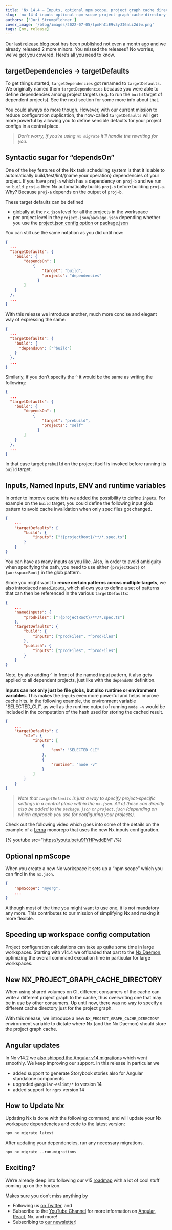 ```yaml
---
title: 'Nx 14.4 — Inputs, optional npm scope, project graph cache directory and more!'
slug: 'nx-14-4-inputs-optional-npm-scope-project-graph-cache-directory-and-more'
authors: ['Juri Strumpflohner']
cover_image: '/blog/images/2022-07-05/lpmHhIiE9v5yJI6nLi2dlw.png'
tags: [nx, release]
---
```


Our [last release blog post](/blog/nx-14-2-angular-v14-storybook-update-lightweight-nx-and-more) has been published not even a month ago and we already released 2 more minors. You missed the releases? No worries, we’ve got you covered. Here’s all you need to know.

## targetDependencies -> targetDefaults

To get things started, `targetDependencies` got renamed to `targetDefaults`. We originally named them `targetDependencies` because you were able to define dependencies among project targets (e.g. to run the `build` target of dependent projects). See the next section for some more info about that.

You could always do more though. However, with our current mission to reduce configuration duplication, the now-called `targetDefaults` will get more powerful by allowing you to define sensible defaults for your project configs in a central place.

> _Don’t worry, if you’re using `nx migrate` it'll handle the rewriting for you._

## Syntactic sugar for “dependsOn”

One of the key features of the Nx task scheduling system is that it is able to automatically build/test/lint/{name your operation} dependencies of your project. If you have `proj-a` which has a dependency on `proj-b` and we run `nx build proj-a` then Nx automatically builds `proj-b` before building `proj-a`. Why? Because `proj-a` depends on the output of `proj-b`.

These target defaults can be defined

- globally at the `nx.json` level for all the projects in the workspace
- per project level in the `project.json`/`package.json` depending whether you use the [project.json config option](/reference/project-configuration) or [package.json](/reference/project-configuration)

You can still use the same notation as you did until now:

```json {% fileName="nx.json" %}
{
  ...
  "targetDefaults": {
    "build": {
        "dependsOn": [
            {
                "target": "build",
                "projects": "dependencies"
              }
        ]
    }
  },
  ...
}
```

With this release we introduce another, much more concise and elegant way of expressing the same:

```json {% fileName="nx.json" %}
{
  ...
  "targetDefaults": {
    "build": {
      "dependsOn": ["^build"]
    }
  },
  ...
}
```

Similarly, if you don’t specify the `^` it would be the same as writing the following:

```json {% fileName="nx.json" %}
{
  ...
  "targetDefaults": {
    "build": {
        "dependsOn": [
            {
                "target": "prebuild",
                "projects": "self"
              }
        ]
    }
  },
  ...
}
```

In that case target `prebuild` on the project itself is invoked before running its `build` target.

## Inputs, Named Inputs, ENV and runtime variables

In order to improve cache hits we added the possibility to define `inputs`. For example on the `build` target, you could define the following input glob pattern to avoid cache invalidation when only spec files got changed.

```json {% fileName="nx.json" %}
{
    ...
    "targetDefaults": {
        "build": {
            "inputs": ["!{projectRoot}/**/*.spec.ts"]
        }
    }
}
```

You can have as many inputs as you like. Also, in order to avoid ambiguity when specifying the path, you need to use either `{projectRoot}` or `{workspaceRoot}` in the glob pattern.

Since you might want to **reuse certain patterns across multiple targets**, we also introduced `namedInputs`, which allows you to define a set of patterns that can then be referenced in the various `targetDefaults`:

```json {% fileName="nx.json" %}
{
    ...
    "namedInputs": {
        "prodFiles": ["!{projectRoot}/**/*.spec.ts"]
    },
    "targetDefaults": {
        "build": {
            "inputs": ["prodFiles", "^prodFiles"]
        },
        "publish": {
            "inputs": ["prodFiles", "^prodFiles"]
        }
    }
}
```

Note, by also adding `^` in front of the named input pattern, it also gets applied to all dependent projects, just like with the `dependsOn` definition.

**Inputs can not only just be file globs, but also runtime or environment variables**. This makes the `inputs` even more powerful and helps improve cache hits. In the following example, the environment variable "SELECTED_CLI", as well as the runtime output of running `node -v` would be included in the computation of the hash used for storing the cached result.

```json {% fileName="nx.json" %}
{
    ...
    "targetDefaults": {
        "e2e": {
            "inputs": [
                {
                    "env": "SELECTED_CLI"
                },
                {
                    "runtime": "node -v"
                }
            ]
        }
    }
}
```

> _Note that `targetDefaults` is just a way to specify project-specific settings in a central place within the `nx.json`. All of these can directly also be added to the `package.json` or `project.json` (depending on which approach you use for configuring your projects)._

Check out the following video which goes into some of the details on the example of a [Lerna](https://lerna.js.org/) monorepo that uses the new Nx inputs configuration.

{% youtube src="https://youtu.be/u91YHPwddEM" /%}

## Optional npmScope

When you create a new Nx workspace it sets up a “npm scope” which you can find in the `nx.json`.

```json {% fileName="nx.json" %}
{
    "npmScope": "myorg",
    ...
}
```

Although most of the time you might want to use one, it is not mandatory any more. This contributes to our mission of simplifying Nx and making it more flexible.

## Speeding up workspace config computation

Project configuration calculations can take up quite some time in large workspaces. Starting with v14.4 we offloaded that part to the [Nx Daemon](/concepts/nx-daemon), optimizing the overall command execution time in particular for large workspaces.

## New NX_PROJECT_GRAPH_CACHE_DIRECTORY

When using shared volumes on CI, different consumers of the cache can write a different project graph to the cache, thus overwriting one that may be in use by other consumers. Up until now, there was no way to specify a different cache directory just for the project graph.

With this release, we introduce a new `NX_PROJECT_GRAPH_CACHE_DIRECTORY` environment variable to dictate where Nx (and the Nx Daemon) should store the project graph cache.

## Angular updates

In Nx v14.2 we [also shipped the Angular v14 migrations](/blog/nx-14-2-angular-v14-storybook-update-lightweight-nx-and-more) which went smoothly. We keep improving our support. In this release in particular we

- added support to generate Storybook stories also for Angular standalone components
- upgraded `@angular-eslint/*` to version 14
- added support for `ngrx` version 14

## How to Update Nx

Updating Nx is done with the following command, and will update your Nx workspace dependencies and code to the latest version:

```shell
npx nx migrate latest
```

After updating your dependencies, run any necessary migrations.

```shell
npx nx migrate --run-migrations
```

## Exciting?

We’re already deep into following our v15 [roadmap](https://github.com/nrwl/nx/discussions/9716) with a lot of cool stuff coming up on the horizon.

Makes sure you don’t miss anything by

- Following us [on Twitter](https://twitter.com/NxDevTools), and
- Subscribe to the [YouTube Channel](https://youtube.com/nrwl_io?sub_confirmation=1) for more information on [Angular](https://angular.io/), [React](https://reactjs.org/), Nx, and more!
- Subscribing to [our newsletter](https://go.nx.dev/nx-newsletter)!
